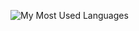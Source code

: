 ![My Most Used Languages](https://github-readme-stats-mauve-seven.vercel.app/api/top-langs/?username=yonson2&include_all_commits=true&hide=css,html&layout=compact&count_private=true&theme=buefy)

<!--
**yonson2/yonson2** is a ✨ _special_ ✨ repository because its `README.md` (this file) appears on your GitHub profile.

Here are some ideas to get you started:

- 🔭 I’m currently working on ...
- 🌱 I’m currently learning ...
- 👯 I’m looking to collaborate on ...
- 🤔 I’m looking for help with ...
- 💬 Ask me about ...
- 📫 How to reach me: ...
- 😄 Pronouns: ...
- ⚡ Fun fact: ...
-->
